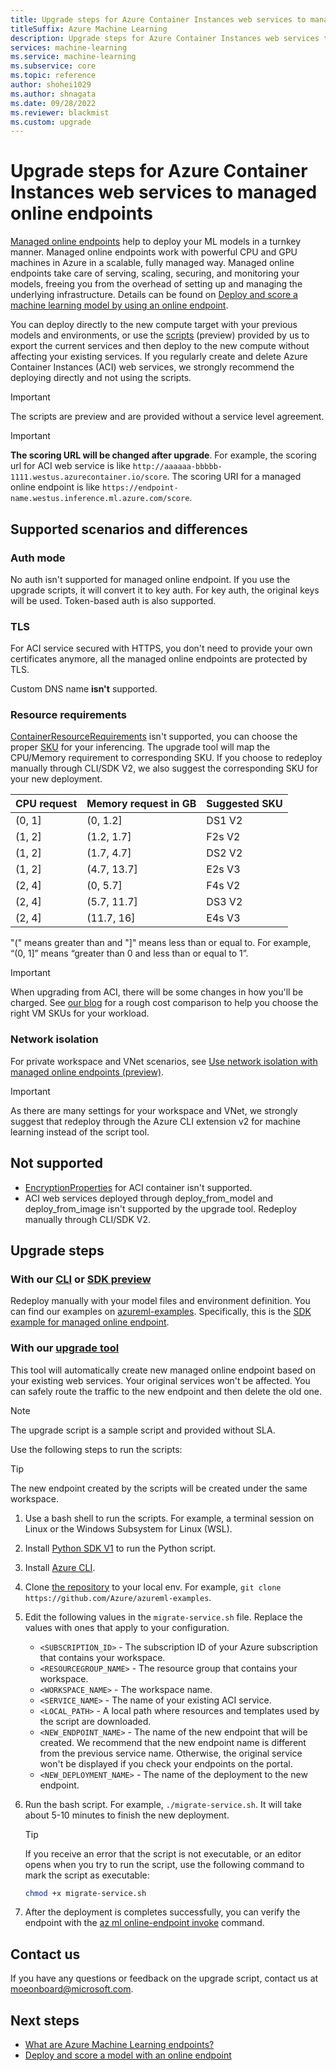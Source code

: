 ```yaml
---
title: Upgrade steps for Azure Container Instances web services to managed online endpoints
titleSuffix: Azure Machine Learning
description: Upgrade steps for Azure Container Instances web services to managed online endpoints in Azure Machine Learning
services: machine-learning
ms.service: machine-learning
ms.subservice: core
ms.topic: reference
author: shohei1029
ms.author: shnagata
ms.date: 09/28/2022
ms.reviewer: blackmist
ms.custom: upgrade
---
```


# Upgrade steps for Azure Container Instances web services to managed online endpoints

[Managed online endpoints](concept-endpoints.md#what-are-online-endpoints) help to deploy your ML models in a turnkey manner. Managed online endpoints work with powerful CPU and GPU machines in Azure in a scalable, fully managed way. Managed online endpoints take care of serving, scaling, securing, and monitoring your models, freeing you from the overhead of setting up and managing the underlying infrastructure. Details can be found on [Deploy and score a machine learning model by using an online endpoint](how-to-deploy-online-endpoints.md).

You can deploy directly to the new compute target with your previous models and environments, or use the [scripts](https://aka.ms/moeonboard) (preview) provided by us to export the current services and then deploy to the new compute without affecting your existing services. If you regularly create and delete Azure Container Instances (ACI) web services, we strongly recommend the deploying directly and not using the scripts. 

> [!IMPORTANT]
> The scripts are preview and are provided without a service level agreement.

> [!IMPORTANT]
> **The scoring URL will be changed after upgrade**. For example, the scoring url for ACI web service is like `http://aaaaaa-bbbbb-1111.westus.azurecontainer.io/score`. The scoring URI for a managed online endpoint is like `https://endpoint-name.westus.inference.ml.azure.com/score`.

## Supported scenarios and differences

### Auth mode
No auth isn't supported for managed online endpoint. If you use the upgrade scripts, it will convert it to key auth.
For key auth, the original keys will be used. Token-based auth is also supported.

### TLS
For ACI service secured with HTTPS, you don't need to provide your own certificates anymore, all the managed online endpoints are protected by TLS.

Custom DNS name **isn't** supported.

### Resource requirements
[ContainerResourceRequirements](/python/api/azureml-core/azureml.core.webservice.aci.containerresourcerequirements) isn't supported, you can choose the proper [SKU](reference-managed-online-endpoints-vm-sku-list.md) for your inferencing.
The upgrade tool will map the CPU/Memory requirement to corresponding SKU. If you choose to redeploy manually through CLI/SDK V2, we also suggest the corresponding SKU for your new deployment.

| CPU request | Memory request in GB | Suggested SKU |
| :----| :---- | :---- |
| (0, 1] | (0, 1.2] | DS1 V2 |
| (1, 2] | (1.2, 1.7] | F2s V2 |
| (1, 2] | (1.7, 4.7] | DS2 V2 |
| (1, 2] | (4.7, 13.7] | E2s V3 |
| (2, 4] | (0, 5.7] | F4s V2 |
| (2, 4] | (5.7, 11.7] | DS3 V2 |
| (2, 4] | (11.7, 16] | E4s V3 |

"(" means greater than and "]" means less than or equal to. For example, “(0, 1]” means “greater than 0 and less than or equal to 1”.

> [!IMPORTANT]
> When upgrading from ACI, there will be some changes in how you'll be charged. See [our blog](https://aka.ms/acimoemigration) for a rough cost comparison to help you choose the right VM SKUs for your workload.

### Network isolation
For private workspace and VNet scenarios, see [Use network isolation with managed online endpoints (preview)](how-to-secure-online-endpoint.md?tabs=model).

> [!IMPORTANT]
> As there are many settings for your workspace and VNet, we strongly suggest that redeploy through the Azure CLI extension v2 for machine learning instead of the script tool.

## Not supported
+ [EncryptionProperties](/python/api/azureml-core/azureml.core.webservice.aci.encryptionproperties) for ACI container isn't supported.
+ ACI web services deployed through deploy_from_model and deploy_from_image isn't supported by the upgrade tool. Redeploy manually through CLI/SDK V2.

## Upgrade steps

### With our [CLI](how-to-deploy-online-endpoints.md) or [SDK preview](how-to-deploy-managed-online-endpoint-sdk-v2.md)
Redeploy manually with your model files and environment definition.
You can find our examples on [azureml-examples](https://github.com/Azure/azureml-examples). Specifically, this is the [SDK example for managed online endpoint](https://github.com/Azure/azureml-examples/tree/main/sdk/python/endpoints/online/managed).

### With our [upgrade tool](https://github.com/Azure/azureml-examples/tree/main/cli/endpoints/online/managed/migration)
This tool will automatically create new managed online endpoint based on your existing web services. Your original services won't be affected. You can safely route the traffic to the new endpoint and then delete the old one.

> [!NOTE]
> The upgrade script is a sample script and provided without SLA.

Use the following steps to run the scripts:

> [!TIP]
> The new endpoint created by the scripts will be created under the same workspace.

1. Use a bash shell to run the scripts. For example, a terminal session on Linux or the Windows Subsystem for Linux (WSL).
2. Install [Python SDK V1](/python/api/overview/azure/ml/install) to run the Python script.
3. Install [Azure CLI](/cli/azure/install-azure-cli).
4. Clone [the repository](https://github.com/Azure/azureml-examples/tree/main/cli/endpoints/online/managed/migration) to your local env. For example, `git clone https://github.com/Azure/azureml-examples`.
5. Edit the following values in the `migrate-service.sh` file. Replace the values with ones that apply to your configuration.

    * `<SUBSCRIPTION_ID>` - The subscription ID of your Azure subscription that contains your workspace.
    * `<RESOURCEGROUP_NAME>` - The resource group that contains your workspace.
    * `<WORKSPACE_NAME>` - The workspace name.
    * `<SERVICE_NAME>` - The name of your existing ACI service.
    * `<LOCAL_PATH>` - A local path where resources and templates used by the script are downloaded.
    * `<NEW_ENDPOINT_NAME>` - The name of the new endpoint that will be created. We recommend that the new endpoint name is different from the previous service name. Otherwise, the original service won't be displayed if you check your endpoints on the portal.
    * `<NEW_DEPLOYMENT_NAME>` - The name of the deployment to the new endpoint.
6. Run the bash script. For example, `./migrate-service.sh`. It will take about 5-10 minutes to finish the new deployment.

    > [!TIP]
    > If you receive an error that the script is not executable, or an editor opens when you try to run the script, use the following command to mark the script as executable:
    > ```bash
    > chmod +x migrate-service.sh
    > ```
7. After the deployment is completes successfully, you can verify the endpoint with the [az ml online-endpoint invoke](/cli/azure/ml/online-endpoint#az-ml-online-endpoint-invoke) command.

## Contact us
If you have any questions or feedback on the upgrade script, contact us at moeonboard@microsoft.com.

## Next steps

* [What are Azure Machine Learning endpoints?](concept-endpoints.md)
* [Deploy and score a model with an online endpoint](how-to-deploy-online-endpoints.md)
